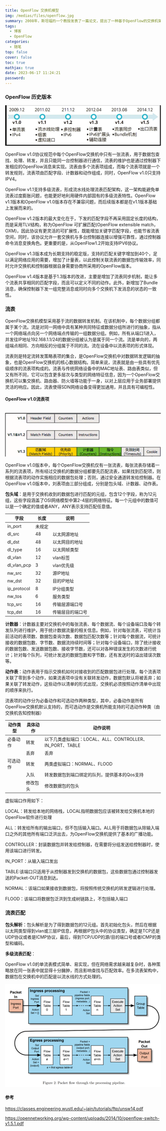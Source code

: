 ```yaml
---
title: OpenFlow 交换机模型
img: /medias/files/openflow.jpg
summary: 2008年，斯坦福的一个教授发表了一篇论文，提出了一种基于OpenFlow的交换机架构。
tags:
  - 博客
  - OpenFlow
categories:
  - 随笔
top: false
cover: false
toc: true
mathjax: true
date: 2023-06-17 11:24:21
password:
---
```


### OpenFlow 历史版本

![](openflow-history/2023-06-17-12-39-22-image.png)

OpenFlow v1.0协议规范中每个OpenFlow交换机中只有一张流表，用于数据包查找、处理、转发，并且只能同一台控制器进行通信，流表的维护也是通过控制器下发相应的OpenFlow消息来实现。流表由多个流表项组成，而每个流表项就是一个转发规则，流表项由匹配字段、计数器和动作组成，同时，OpenFlow v1.0只支持IPV4。

OpenFlow v1.1支持多级流表，形成流水线处理流表匹配架构，这一架构能避免单流表过度膨胀问题，也能更好地利用硬件内部固有的多级流表特性。OpenFlow v1.1版本和OpenFlow v1.0版本存在不兼容问题，而后续版本都是在v1.1版本基础上发展而来的。

OpenFlow v1.2版本的最大变化在于，下发的匹配字段不再采用固定长度的结构，而是采用TLV结构，称为OpenFlow 可扩展匹配(OpenFlow extensible match，OXM)，因此协议有更灵活的可扩展性，既能增加关键字匹配字段，也能节省流表空间，同时，该协议允许一套交换机与多台控制器连接以增强可靠性，通过控制器命令消息变换角色。更重要的是，从OpenFlow1.2开始支持IPV6协议。

OpenFlow v1.3版本成为长期支持的稳定版，支持的匹配关键字增加到40个，足以满足网络应用的需要，增加了计量表，以此控制关联流表的数据包传输效率，同时允许交换机和控制器根据自身需要协商所采用的OpenFlow版本。

OpenFlow v1.4版本是基于1.3版本的改进，主要是增加了流表同步机制，能让多个流表共享相同的匹配字段，而且可以定义不同的动作。此外，新增加了Bundle消息，确保控制器下发一组完整消息或同时向多个交换机下发消息的状态的一致性。



### 流表

OpenFlow交换机模型采用基于流的数据转发机制。在该机制中，每个数据分组都属于某个流。流是对同一网络中具有某种共同特征或数据分组所进行的抽象，指从一个网络端点向另一个网络端点传输的一组数据分组。例如，所有从端口1进入，并发往IP地址192.168.1.1/24的数据分组被认为是属于同一个流。流是单向的，两组端点相同、方向相反的分组属于不同的流。流在设备中以流表项的形式体现。

流表则是特定流转发策略表项的集合，是OpenFlow交换机中对数据转发逻辑的抽象，也是OpenFlow交换机的核心数据结构。简单来说，流表就是由一些具有优先级顺序的流表项构成的。流表与传统网络设备中的MAC地址表、路由表类似，但又有所不同，它可以包含更多层次与类型的网络特征信息，因为一个OpenFlow交换机可以集交换机、路由器、防火墙等功能于一身，以对上层应用于业务部署提供灵活的响应。因此，流表使得SDN网络设备变得更加通用，并且具有可编程性。

#### OpenFlow v1.0流表项

    ![](openflow-history/2023-06-17-13-28-56-image.png)

OpenFlow v1.0版本中，每个OpenFlow交换机仅有一张流表，每张流表存储着一系列的流表项，所有经过交换机的数据分组都要先匹配流表，如果找到匹配项，则根据流表项的动作实施相应的数据包处理；否则，通过安全通道转发给控制器。在OpenFlow v1.0版本中，刘表项由三部分组成，分别是包头域、计数器、动作表。

**包头域**：是用于交换机收到的数据包进行匹配的元组，包含12个字段，称为12元组，这些字段涵盖了OSI网络模型中第2-4层的网络特征。每一个元组中的数值可以是一个确定的值或者ANY，ANY表示支持匹配任意值。

| 字段          | 长度  | 说明       |
| ----------- | --- | -------- |
| in_port     | 未规定 |          |
| dl_src      | 48  | 以太网源地址   |
| dl_dst      | 48  | 以太网目的地址  |
| dl_type     | 16  | 以太网帧类型   |
| dl_vlan     | 12  | vlan标签   |
| dl_vlan_pcp | 3   | vlan优先级  |
| nw_src      | 32  | 源IP地址    |
| nw_dst      | 32  | 目的IP地址   |
| ip_protocol | 8   | IP分组类型   |
| nw_tos      | 6   | 服务类型     |
| tcp_src     | 16  | 传输层源端口号  |
| tcp_dst     | 16  | 传输层目的端口号 |

**计数器**：计数器主要对交换机中的每张流表、每个数据流、每个设备端口及每个转发队列进行维护，用于统计数据流量的相关信息。例如，针对每张流表，可统计当前活动的表项数、数据包查询次数、数据包匹配次数等；针对每个数据流，可统计接收的数据包数、字节数、数据流持续时间等；针对每个设备端口，除了统计接收的数据包数、发送数据包数、接收字节数，还可以对各种错误发生的次数进行统计；针对每个队列，可统计发送的数据包数和字节数，还有发送时的溢出错误次数等。

**动作表**：动作表用于指示交换机如何对接收到的匹配数据包进行处理。每个流表项关联了零到多个动作，如果流表项中没有关联转发动作，数据包默认将被丢弃；如果关联了转发动作，这些动作以清单的形式出现，交换机必须按照动作清单中出现的顺序来执行。

流表项的动作分为必备动作和可选动作两种类型，其中，必备动作是所有OpenFlow交换机默认支持的，而可选动作是交换机所能支持的可选动作种类（由交换机告知控制器）

| 动作类型 | 具体动作 | 动作说明                                        |
| ---- | ---- | ------------------------------------------- |
| 必备动作 | 转发   | 以下几类虚拟端口：LOCAL、ALL、CONTROLLER、IN_PORT、TABLE |
|      | 丢弃   | 丢弃                                          |
| 可选动作 | 转发   | 两类虚拟端口：NORMAL、FLOOD                         |
|      | 入队   | 转发数据包到端口绑定的队列，提供基本的Qos支持                    |
|      | 修改包头 | 修改数据包的包头                                    |

虚拟端口作用如下：

LOCAL：转发给本地的网络栈，LOCAL指明数据包应该被转发给交换机本地的OpenFlow软件进行处理

ALL：转发给所有的输出端口，但不包括输入端口。ALL用于将数据包从除输入端口之外的其他所有端口泛洪出去，为OpenFlow交换机提供了基本的广播功能。

CONTROLLER：封装数据包并转发给控制器，在需要将分组发送给控制器时，使用该端口进行转发。

IN_PORT：从输入端口发出

TABLE:该端口只适用于从控制器发到交换机的数据包，这些数据包通过控制器发送的Packet-OUT消息到达。

NORMAL：该端口如果接收到数据包，将按照传统交换机的转发逻辑进行处理。

FLOOD：该端口将数据包泛洪到生成树链路上，不包括输入端口

### 流表匹配

**包头解析**：包头解析是为了得到数据包的12元组。首先初始化包头，然后在根据以太网类型得到vlan或三层IP信息，再根据IP包头中的协议类型，确定是TCP还是UDP协议或者是ICMP协议，最后，得到TCP/UDP的源/目的端口号或者ICMP的类型和编码。

**多级流表匹配**：

OpenFlow v1.0的单流表模式简单、易实现，但在网络需求越来越复杂时，各种策略放在同一张表中就显得十分臃肿，而且影响查找与匹配效率。在多流表架构中，数据包在交换机中的匹配是以流水线的方式处理的。

![](openflow-history/2023-06-17-14-36-05-image.png)

#### 参考

https://classes.engineering.wustl.edu/~jain/tutorials/ftp/unsw14.pdf

https://opennetworking.org/wp-content/uploads/2014/10/openflow-switch-v1.5.1.pdf
